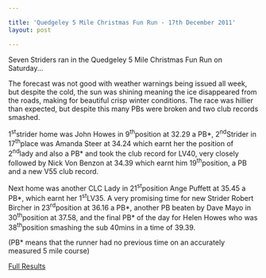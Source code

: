 ```yaml
---

title: 'Quedgeley 5 Mile Christmas Fun Run - 17th December 2011'
layout: post

---
```

<p>Seven Striders ran in the Quedgeley 5 Mile Christmas Fun Run on Saturday...</p>

The forecast was not good with weather warnings being issued all week, but despite the cold, the sun was shining meaning the ice disappeared from the roads, making for beautiful crisp winter conditions. The race was hillier than expected, but despite this many PBs were broken and two club records smashed.

1<sup>st</sup>strider home was John Howes in 9<sup>th</sup>position at 32.29 a PB*, 2<sup>nd</sup>Strider in 17<sup>th</sup>place was Amanda Steer at 34.24 which earnt her the position of 2<sup>nd</sup>lady and also a PB* and took the club record for LV40, very closely followed by Nick Von Benzon at 34.39 which earnt him 19<sup>th</sup>position, a PB and a new V55 club record. 

Next home was another CLC Lady in 21<sup>st</sup>position Ange Puffett at 35.45 a PB*, which earnt her 1<sup>st</sup>LV35. A very promising time for new Strider Robert Bircher in 23<sup>rd</sup>position at 36.16 a PB*, another PB beaten by Dave Mayo in 30<sup>th</sup>position at 37.58, and the final PB* of the day for Helen Howes who was 38<sup>th</sup>position smashing the sub 40mins in a time of 39.39.

(PB* means that the runner had no previous time on an accurately measured 5 mile course)

<a href="/assets/pdf/results/quedgeleyxmas5mfunrun2011results.pdf" target="_blank" rel="nofollow">Full Results</a>
